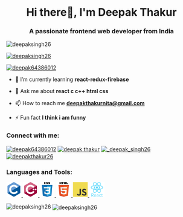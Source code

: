 <h1 align="center">Hi there👋, I'm Deepak Thakur</h1>
<h3 align="center">A passionate frontend web developer from India</h3>

<p align="left"> <img src="https://komarev.com/ghpvc/?username=deepaksingh26&label=Profile%20views&color=0e75b6&style=flat" alt="deepaksingh26" /> </p>

<p align="left"> <a href="https://github.com/ryo-ma/github-profile-trophy"><img src="https://github-profile-trophy.vercel.app/?username=deepaksingh26" alt="deepaksingh26" /></a> </p>

<p align="left"> <a href="https://twitter.com/deepak64386012" target="blank"><img src="https://img.shields.io/twitter/follow/deepak64386012?logo=twitter&style=for-the-badge" alt="deepak64386012" /></a> </p>

- 🌱 I’m currently learning **react-redux-firebase**

- 💬 Ask me about **react c c++ html css**

- 📫 How to reach me **deepakthakurnita@gmail.com**

- ⚡ Fun fact **I think i am funny**

<h3 align="left">Connect with me:</h3>
<p align="left">
<a href="https://twitter.com/deepak64386012" target="blank"><img align="center" src="https://raw.githubusercontent.com/rahuldkjain/github-profile-readme-generator/master/src/images/icons/Social/twitter.svg" alt="deepak64386012" height="30" width="40" /></a>
<a href="https://linkedin.com/in/deepak thakur" target="blank"><img align="center" src="https://raw.githubusercontent.com/rahuldkjain/github-profile-readme-generator/master/src/images/icons/Social/linked-in-alt.svg" alt="deepak thakur" height="30" width="40" /></a>
<a href="https://instagram.com/_deepak_singh26" target="blank"><img align="center" src="https://raw.githubusercontent.com/rahuldkjain/github-profile-readme-generator/master/src/images/icons/Social/instagram.svg" alt="_deepak_singh26" height="30" width="40" /></a>
<a href="https://auth.geeksforgeeks.org/user/deepakthakur26" target="blank"><img align="center" src="https://raw.githubusercontent.com/rahuldkjain/github-profile-readme-generator/master/src/images/icons/Social/geeks-for-geeks.svg" alt="deepakthakur26" height="30" width="40" /></a>
</p>

<h3 align="left">Languages and Tools:</h3>
<p align="left"> <a href="https://www.cprogramming.com/" target="_blank"> <img src="https://raw.githubusercontent.com/devicons/devicon/master/icons/c/c-original.svg" alt="c" width="40" height="40"/> </a> <a href="https://www.w3schools.com/cpp/" target="_blank"> <img src="https://raw.githubusercontent.com/devicons/devicon/master/icons/cplusplus/cplusplus-original.svg" alt="cplusplus" width="40" height="40"/> </a> <a href="https://www.w3schools.com/css/" target="_blank"> <img src="https://raw.githubusercontent.com/devicons/devicon/master/icons/css3/css3-original-wordmark.svg" alt="css3" width="40" height="40"/> </a> <a href="https://www.w3.org/html/" target="_blank"> <img src="https://raw.githubusercontent.com/devicons/devicon/master/icons/html5/html5-original-wordmark.svg" alt="html5" width="40" height="40"/> </a> <a href="https://developer.mozilla.org/en-US/docs/Web/JavaScript" target="_blank"> <img src="https://raw.githubusercontent.com/devicons/devicon/master/icons/javascript/javascript-original.svg" alt="javascript" width="40" height="40"/> </a> <a href="https://reactjs.org/" target="_blank"> <img src="https://raw.githubusercontent.com/devicons/devicon/master/icons/react/react-original-wordmark.svg" alt="react" width="40" height="40"/> </a> </p>

<p><img align="left" src="https://github-readme-stats.vercel.app/api/top-langs?username=deepaksingh26&show_icons=true&locale=en&layout=compact" alt="deepaksingh26" /></p>

<p>&nbsp;<img align="center" src="https://github-readme-stats.vercel.app/api?username=deepaksingh26&show_icons=true&locale=en" alt="deepaksingh26" /></p>
